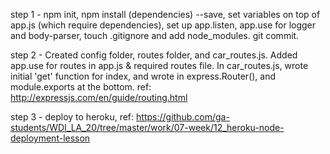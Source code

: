 step 1 - npm init, npm install (dependencies) --save, set variables on top of app.js (which require dependencies), set up app.listen, app.use for logger and body-parser, touch .gitignore and add node_modules. git commit.

step 2 - Created config folder, routes folder, and car_routes.js.  Added app.use for routes in app.js & required routes file. In car_routes.js, wrote initial 'get' function for index, and wrote in express.Router(), and module.exports at the bottom. ref: http://expressjs.com/en/guide/routing.html

step 3 - deploy to heroku, ref: https://github.com/ga-students/WDI_LA_20/tree/master/work/07-week/12_heroku-node-deployment-lesson


